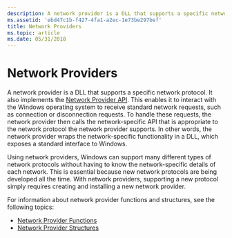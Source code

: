 ```yaml
---
description: A network provider is a DLL that supports a specific network protocol.
ms.assetid: 'ebd47c1b-f427-4fa1-a2ec-1e73be297bef'
title: Network Providers
ms.topic: article
ms.date: 05/31/2018
---
```


# Network Providers

A network provider is a DLL that supports a specific network protocol. It also implements the [Network Provider API](network-provider-api.md). This enables it to interact with the Windows operating system to receive standard network requests, such as connection or disconnection requests. To handle these requests, the network provider then calls the network-specific API that is appropriate to the network protocol the network provider supports. In other words, the network provider wraps the network-specific functionality in a DLL, which exposes a standard interface to Windows.

Using network providers, Windows can support many different types of network protocols without having to know the network-specific details of each network. This is essential because new network protocols are being developed all the time. With network providers, supporting a new protocol simply requires creating and installing a new network provider.

For information about network provider functions and structures, see the following topics:

-   [Network Provider Functions](authentication-functions.md)
-   [Network Provider Structures](authentication-structures.md)

 

 



